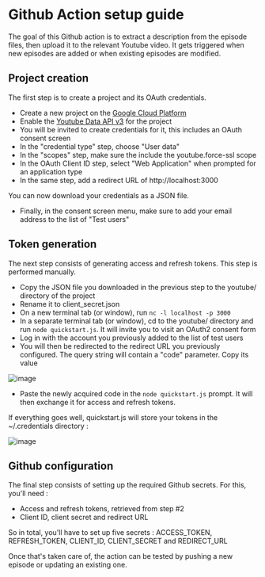 # Github Action setup guide

The goal of this Github action is to extract a description from the episode files, then upload it to the relevant Youtube video. It gets triggered when new episodes are added or when existing episodes are modified.

## Project creation

The first step is to create a project and its OAuth credentials.

- Create a new project on the [Google Cloud Platform](https://console.cloud.google.com/projectcreate)
- Enable the [Youtube Data API v3](https://console.cloud.google.com/apis/library/youtube.googleapis.com) for the project
- You will be invited to create credentials for it, this includes an OAuth consent screen
- In the "credential type" step, choose "User data"
- In the "scopes" step, make sure the include the youtube.force-ssl scope
- In the OAuth Client ID step, select "Web Application" when prompted for an application type
- In the same step, add a redirect URL of http://localhost:3000

You can now download your credentials as a JSON file.

- Finally, in the consent screen menu, make sure to add your email address to the list of "Test users"

## Token generation

The next step consists of generating access and refresh tokens. This step is performed manually.

- Copy the JSON file you downloaded in the previous step to the youtube/ directory of the project
- Rename it to client_secret.json
- On a new terminal tab (or window), run `nc -l localhost -p 3000`
- In a separate terminal tab (or window), cd to the youtube/ directory and run `node quickstart.js`. It will invite you to visit an OAuth2 consent form
- Log in with the account you previously added to the list of test users
- You will then be redirected to the redirect URL you previously configured. The query string will contain a "code" parameter. Copy its value

![image](https://user-images.githubusercontent.com/1638227/147785146-423b38bf-6e2c-42be-89ab-e12ac76897d4.png)

- Paste the newly acquired code in the `node quickstart.js` prompt. It will then exchange it for access and refresh tokens.

If everything goes well, quickstart.js will store your tokens in the ~/.credentials directory :

![image](https://user-images.githubusercontent.com/1638227/147785008-9aca8a2c-f45f-4344-938c-1fc5ffcb4758.png)

## Github configuration

The final step consists of setting up the required Github secrets. For this, you'll need :

- Access and refresh tokens, retrieved from step #2
- Client ID, client secret and redirect URL

So in total, you'll have to set up five secrets : ACCESS_TOKEN, REFRESH_TOKEN, CLIENT_ID, CLIENT_SECRET and REDIRECT_URL

Once that's taken care of, the action can be tested by pushing a new episode or updating an existing one.
